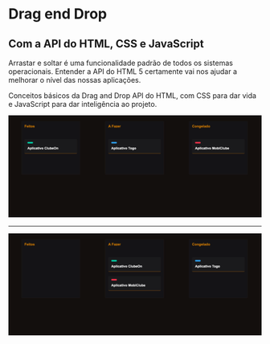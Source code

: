 <h1>Drag end Drop</h1>

<h2>Com a API do HTML, CSS e JavaScript</h2>

<p>Arrastar e soltar é uma funcionalidade padrão de todos os sistemas operacionais. Entender a API do HTML 5 certamente vai nos ajudar a melhorar o nível das nossas aplicações.</p>

<p>Conceitos básicos da Drag and Drop API do HTML, com CSS para dar vida e JavaScript para dar inteligência ao projeto.</p>

<img src="./images/image.png" />
<hr/>
<img src="./images/image1.png" />